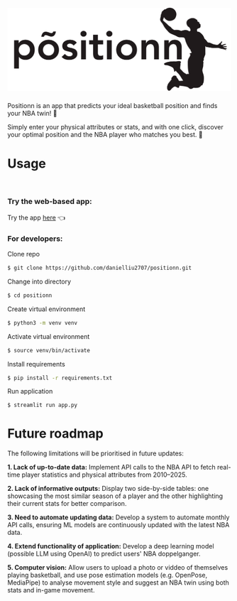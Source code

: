 <h1 align="center">
  <br>
  <img src="https://github.com/danielliu2707/positionn/blob/main/img/positionn-logo.png">
</h1>

Positionn is an app that predicts your ideal basketball position and finds your NBA twin! 🏀

Simply enter your physical attributes or stats, and with one click, discover your optimal position and the NBA player who matches you best. 🚀

# Usage
<br>

### Try the web-based app:

Try the app <a href="https://positionn.streamlit.app/">here</a> 👈

### For developers:

Clone repo

```sh
$ git clone https://github.com/danielliu2707/positionn.git
```

Change into directory

```sh
$ cd positionn
```

Create virtual environment

```sh
$ python3 -m venv venv
```

Activate virtual environment

```sh
$ source venv/bin/activate
```

Install requirements

```sh
$ pip install -r requirements.txt
```

Run application

```sh
$ streamlit run app.py
```

# Future roadmap

The following limitations will be prioritised in future updates:

**1. Lack of up-to-date data:** Implement API calls to the NBA API to fetch real-time player statistics and physical attributes from 2010–2025.

**2. Lack of informative outputs:** Display two side-by-side tables: one showcasing the most similar season of a player and the other highlighting their current stats for better comparison.

**3. Need to automate updating data:** Develop a system to automate monthly API calls, ensuring ML models are continuously updated with the latest NBA data.

**4. Extend functionality of application:** Develop a deep learning model (possible LLM using OpenAI) to predict users' NBA doppelganger.

**5. Computer vision:** Allow users to upload a photo or viddeo of themselves playing basketball, and use pose estimation models (e.g. OpenPose, MediaPipe) to analyse movement style and suggest an NBA twin using both stats and in-game movement.